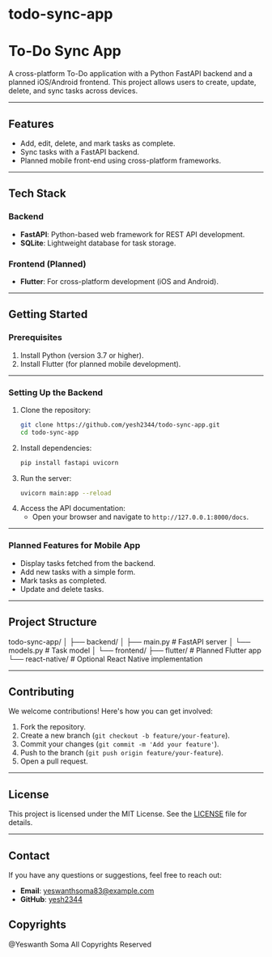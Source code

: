 # todo-sync-app

# To-Do Sync App

A cross-platform To-Do application with a Python FastAPI backend and a planned iOS/Android frontend. This project allows users to create, update, delete, and sync tasks across devices.

---

## Features
- Add, edit, delete, and mark tasks as complete.
- Sync tasks with a FastAPI backend.
- Planned mobile front-end using cross-platform frameworks.

---

## Tech Stack
### Backend
- **FastAPI**: Python-based web framework for REST API development.
- **SQLite**: Lightweight database for task storage.

### Frontend (Planned)
- **Flutter**: For cross-platform development (iOS and Android).

---

## Getting Started

### Prerequisites
1. Install Python (version 3.7 or higher).
2. Install Flutter (for planned mobile development).

---

### Setting Up the Backend
1. Clone the repository:
    ```bash
    git clone https://github.com/yesh2344/todo-sync-app.git
    cd todo-sync-app
    ```
2. Install dependencies:
    ```bash
    pip install fastapi uvicorn
    ```
3. Run the server:
    ```bash
    uvicorn main:app --reload
    ```
4. Access the API documentation:
    - Open your browser and navigate to `http://127.0.0.1:8000/docs`.

---

### Planned Features for Mobile App
- Display tasks fetched from the backend.
- Add new tasks with a simple form.
- Mark tasks as completed.
- Update and delete tasks.
  
---

## Project Structure
todo-sync-app/ │ 
├── backend/ │ 
├── main.py # FastAPI server 
│ └── models.py # Task model │ └── frontend/ ├── flutter/ # Planned Flutter app └── react-native/ # Optional React Native implementation


---

## Contributing
We welcome contributions! Here's how you can get involved:
1. Fork the repository.
2. Create a new branch (`git checkout -b feature/your-feature`).
3. Commit your changes (`git commit -m 'Add your feature'`).
4. Push to the branch (`git push origin feature/your-feature`).
5. Open a pull request.

---

## License
This project is licensed under the MIT License. See the [LICENSE](LICENSE) file for details.

---

## Contact
If you have any questions or suggestions, feel free to reach out:
- **Email**: yeswanthsoma83@example.com
- **GitHub**: [yesh2344](https://github.com/yesh2344)

## Copyrights

@Yeswanth Soma All Copyrights Reserved
